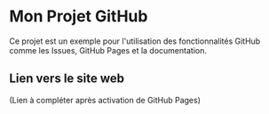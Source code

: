 # Mon Projet GitHub

Ce projet est un exemple pour l'utilisation des fonctionnalités GitHub comme les Issues, GitHub Pages et la documentation.

## Lien vers le site web  
(Lien à compléter après activation de GitHub Pages)
